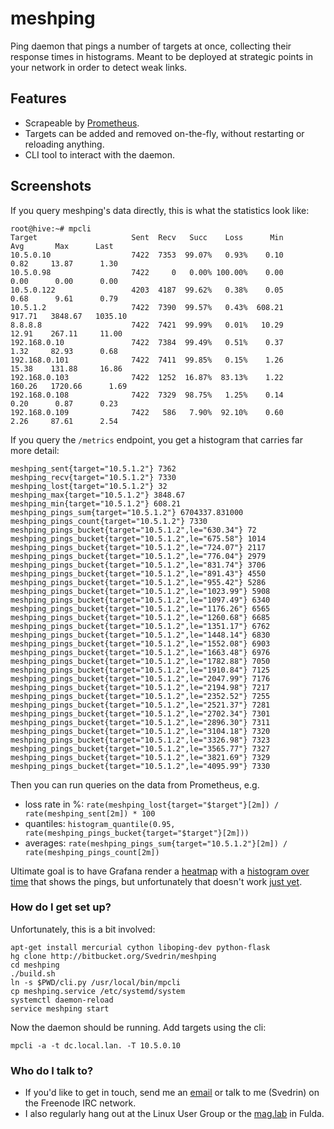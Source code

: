 # meshping #

Ping daemon that pings a number of targets at once, collecting their response times in histograms. Meant to be deployed at strategic points in your network in order to detect weak links.

## Features

* Scrapeable by [Prometheus](prometheus.io).
* Targets can be added and removed on-the-fly, without restarting or reloading anything.
* CLI tool to interact with the daemon.

## Screenshots

If you query meshping's data directly, this is what the statistics look like:

```
root@hive:~# mpcli
Target                     Sent  Recv   Succ    Loss      Min       Avg       Max      Last
10.5.0.10                  7422  7353  99.07%   0.93%    0.10      0.82     13.87      1.30
10.5.0.98                  7422     0   0.00% 100.00%    0.00      0.00      0.00      0.00
10.5.0.122                 4203  4187  99.62%   0.38%    0.05      0.68      9.61      0.79
10.5.1.2                   7422  7390  99.57%   0.43%  608.21    917.71   3848.67   1035.10
8.8.8.8                    7422  7421  99.99%   0.01%   10.29     12.91    267.11     11.00
192.168.0.10               7422  7384  99.49%   0.51%    0.37      1.32     82.93      0.68
192.168.0.101              7422  7411  99.85%   0.15%    1.26     15.38    131.88     16.86
192.168.0.103              7422  1252  16.87%  83.13%    1.22    160.26   1720.66      1.69
192.168.0.108              7422  7329  98.75%   1.25%    0.14      0.20      0.87      0.23
192.168.0.109              7422   586   7.90%  92.10%    0.60      2.26     87.61      2.54
```

If you query the `/metrics` endpoint, you get a histogram that carries far more detail:

```
meshping_sent{target="10.5.1.2"} 7362
meshping_recv{target="10.5.1.2"} 7330
meshping_lost{target="10.5.1.2"} 32
meshping_max{target="10.5.1.2"} 3848.67
meshping_min{target="10.5.1.2"} 608.21
meshping_pings_sum{target="10.5.1.2"} 6704337.831000
meshping_pings_count{target="10.5.1.2"} 7330
meshping_pings_bucket{target="10.5.1.2",le="630.34"} 72
meshping_pings_bucket{target="10.5.1.2",le="675.58"} 1014
meshping_pings_bucket{target="10.5.1.2",le="724.07"} 2117
meshping_pings_bucket{target="10.5.1.2",le="776.04"} 2979
meshping_pings_bucket{target="10.5.1.2",le="831.74"} 3706
meshping_pings_bucket{target="10.5.1.2",le="891.43"} 4550
meshping_pings_bucket{target="10.5.1.2",le="955.42"} 5286
meshping_pings_bucket{target="10.5.1.2",le="1023.99"} 5908
meshping_pings_bucket{target="10.5.1.2",le="1097.49"} 6340
meshping_pings_bucket{target="10.5.1.2",le="1176.26"} 6565
meshping_pings_bucket{target="10.5.1.2",le="1260.68"} 6685
meshping_pings_bucket{target="10.5.1.2",le="1351.17"} 6762
meshping_pings_bucket{target="10.5.1.2",le="1448.14"} 6830
meshping_pings_bucket{target="10.5.1.2",le="1552.08"} 6903
meshping_pings_bucket{target="10.5.1.2",le="1663.48"} 6976
meshping_pings_bucket{target="10.5.1.2",le="1782.88"} 7050
meshping_pings_bucket{target="10.5.1.2",le="1910.84"} 7125
meshping_pings_bucket{target="10.5.1.2",le="2047.99"} 7176
meshping_pings_bucket{target="10.5.1.2",le="2194.98"} 7217
meshping_pings_bucket{target="10.5.1.2",le="2352.52"} 7255
meshping_pings_bucket{target="10.5.1.2",le="2521.37"} 7281
meshping_pings_bucket{target="10.5.1.2",le="2702.34"} 7301
meshping_pings_bucket{target="10.5.1.2",le="2896.30"} 7311
meshping_pings_bucket{target="10.5.1.2",le="3104.18"} 7320
meshping_pings_bucket{target="10.5.1.2",le="3326.98"} 7323
meshping_pings_bucket{target="10.5.1.2",le="3565.77"} 7327
meshping_pings_bucket{target="10.5.1.2",le="3821.69"} 7329
meshping_pings_bucket{target="10.5.1.2",le="4095.99"} 7330
```

Then you can run queries on the data from Prometheus, e.g.

 * loss rate in %: `rate(meshping_lost{target="$target"}[2m]) / rate(meshping_sent[2m]) * 100`
 * quantiles: `histogram_quantile(0.95, rate(meshping_pings_bucket{target="$target"}[2m]))`
 * averages: `rate(meshping_pings_sum{target="10.5.1.2"}[2m]) / rate(meshping_pings_count[2m])`

Ultimate goal is to have Grafana render a [heatmap](http://docs.grafana.org/features/panels/heatmap/) with a
[histogram over time](http://docs.grafana.org/img/docs/v43/heatmap_histogram_over_time.png) that shows the pings,
but unfortunately that doesn't work [just yet](https://github.com/grafana/grafana/issues/10009).


### How do I get set up? ###

Unfortunately, this is a bit involved:

```
apt-get install mercurial cython liboping-dev python-flask
hg clone http://bitbucket.org/Svedrin/meshping
cd meshping
./build.sh
ln -s $PWD/cli.py /usr/local/bin/mpcli
cp meshping.service /etc/systemd/system
systemctl daemon-reload
service meshping start
```

Now the daemon should be running. Add targets using the cli:

```
mpcli -a -t dc.local.lan. -T 10.5.0.10
```


### Who do I talk to? ###

* If you'd like to get in touch, send me an [email](mailto:i.am@svedr.in) or talk to me (Svedrin) on the Freenode IRC network.
* I also regularly hang out at the Linux User Group or the [mag.lab](http://mag.lab.sh) in Fulda.
